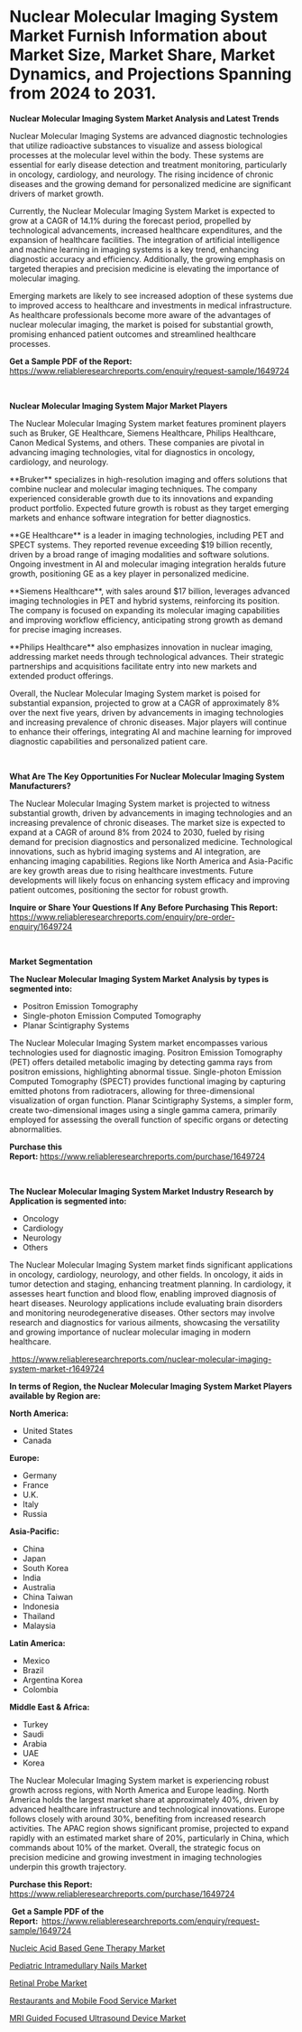 <p><h1>Nuclear Molecular Imaging System Market Furnish Information about Market Size, Market Share, Market Dynamics, and Projections Spanning from 2024 to 2031.</h1></p><p><strong>Nuclear Molecular Imaging System Market Analysis and Latest Trends</strong></p>
<p><p>Nuclear Molecular Imaging Systems are advanced diagnostic technologies that utilize radioactive substances to visualize and assess biological processes at the molecular level within the body. These systems are essential for early disease detection and treatment monitoring, particularly in oncology, cardiology, and neurology. The rising incidence of chronic diseases and the growing demand for personalized medicine are significant drivers of market growth.</p><p>Currently, the Nuclear Molecular Imaging System Market is expected to grow at a CAGR of 14.1% during the forecast period, propelled by technological advancements, increased healthcare expenditures, and the expansion of healthcare facilities. The integration of artificial intelligence and machine learning in imaging systems is a key trend, enhancing diagnostic accuracy and efficiency. Additionally, the growing emphasis on targeted therapies and precision medicine is elevating the importance of molecular imaging.</p><p>Emerging markets are likely to see increased adoption of these systems due to improved access to healthcare and investments in medical infrastructure. As healthcare professionals become more aware of the advantages of nuclear molecular imaging, the market is poised for substantial growth, promising enhanced patient outcomes and streamlined healthcare processes.</p></p>
<p><strong>Get a Sample PDF of the Report:&nbsp;</strong> <a href="https://www.reliableresearchreports.com/enquiry/request-sample/1649724?utm_campaign=117&utm_medium=2&utm_source=Github&utm_content=ia&utm_term=29122024&utm_id=nuclear-molecular-imaging-system">https://www.reliableresearchreports.com/enquiry/request-sample/1649724</a></p>
<p>&nbsp;</p>
<p><strong>Nuclear Molecular Imaging System Major Market Players</strong></p>
<p><p>The Nuclear Molecular Imaging System market features prominent players such as Bruker, GE Healthcare, Siemens Healthcare, Philips Healthcare, Canon Medical Systems, and others. These companies are pivotal in advancing imaging technologies, vital for diagnostics in oncology, cardiology, and neurology.</p><p>**Bruker** specializes in high-resolution imaging and offers solutions that combine nuclear and molecular imaging techniques. The company experienced considerable growth due to its innovations and expanding product portfolio. Expected future growth is robust as they target emerging markets and enhance software integration for better diagnostics.</p><p>**GE Healthcare** is a leader in imaging technologies, including PET and SPECT systems. They reported revenue exceeding $19 billion recently, driven by a broad range of imaging modalities and software solutions. Ongoing investment in AI and molecular imaging integration heralds future growth, positioning GE as a key player in personalized medicine.</p><p>**Siemens Healthcare**, with sales around $17 billion, leverages advanced imaging technologies in PET and hybrid systems, reinforcing its position. The company is focused on expanding its molecular imaging capabilities and improving workflow efficiency, anticipating strong growth as demand for precise imaging increases.</p><p>**Philips Healthcare** also emphasizes innovation in nuclear imaging, addressing market needs through technological advances. Their strategic partnerships and acquisitions facilitate entry into new markets and extended product offerings.</p><p>Overall, the Nuclear Molecular Imaging System market is poised for substantial expansion, projected to grow at a CAGR of approximately 8% over the next five years, driven by advancements in imaging technologies and increasing prevalence of chronic diseases. Major players will continue to enhance their offerings, integrating AI and machine learning for improved diagnostic capabilities and personalized patient care.</p></p>
<p>&nbsp;</p>
<p><strong>What Are The Key Opportunities For Nuclear Molecular Imaging System Manufacturers?</strong></p>
<p><p>The Nuclear Molecular Imaging System market is projected to witness substantial growth, driven by advancements in imaging technologies and an increasing prevalence of chronic diseases. The market size is expected to expand at a CAGR of around 8% from 2024 to 2030, fueled by rising demand for precision diagnostics and personalized medicine. Technological innovations, such as hybrid imaging systems and AI integration, are enhancing imaging capabilities. Regions like North America and Asia-Pacific are key growth areas due to rising healthcare investments. Future developments will likely focus on enhancing system efficacy and improving patient outcomes, positioning the sector for robust growth.</p></p>
<p><strong>Inquire or Share Your Questions If Any Before Purchasing This Report:</strong> <a href="https://www.reliableresearchreports.com/enquiry/pre-order-enquiry/1649724?utm_campaign=117&utm_medium=2&utm_source=Github&utm_content=ia&utm_term=29122024&utm_id=nuclear-molecular-imaging-system">https://www.reliableresearchreports.com/enquiry/pre-order-enquiry/1649724</a></p>
<p>&nbsp;</p>
<p><strong>Market Segmentation</strong></p>
<p><strong>The Nuclear Molecular Imaging System Market Analysis by types is segmented into:</strong></p>
<p><ul><li>Positron Emission Tomography</li><li>Single-photon Emission Computed Tomography</li><li>Planar Scintigraphy Systems</li></ul></p>
<p><p>The Nuclear Molecular Imaging System market encompasses various technologies used for diagnostic imaging. Positron Emission Tomography (PET) offers detailed metabolic imaging by detecting gamma rays from positron emissions, highlighting abnormal tissue. Single-photon Emission Computed Tomography (SPECT) provides functional imaging by capturing emitted photons from radiotracers, allowing for three-dimensional visualization of organ function. Planar Scintigraphy Systems, a simpler form, create two-dimensional images using a single gamma camera, primarily employed for assessing the overall function of specific organs or detecting abnormalities.</p></p>
<p><strong>Purchase this Report:&nbsp;</strong><a href="https://www.reliableresearchreports.com/purchase/1649724?utm_campaign=117&utm_medium=2&utm_source=Github&utm_content=ia&utm_term=29122024&utm_id=nuclear-molecular-imaging-system">https://www.reliableresearchreports.com/purchase/1649724</a></p>
<p>&nbsp;</p>
<p><strong>The Nuclear Molecular Imaging System Market Industry Research by Application is segmented into:</strong></p>
<p><ul><li>Oncology</li><li>Cardiology</li><li>Neurology</li><li>Others</li></ul></p>
<p><p>The Nuclear Molecular Imaging System market finds significant applications in oncology, cardiology, neurology, and other fields. In oncology, it aids in tumor detection and staging, enhancing treatment planning. In cardiology, it assesses heart function and blood flow, enabling improved diagnosis of heart diseases. Neurology applications include evaluating brain disorders and monitoring neurodegenerative diseases. Other sectors may involve research and diagnostics for various ailments, showcasing the versatility and growing importance of nuclear molecular imaging in modern healthcare.</p></p>
<p><a href="https://www.reliableresearchreports.com/nuclear-molecular-imaging-system-market-r1649724?utm_campaign=117&utm_medium=2&utm_source=Github&utm_content=ia&utm_term=29122024&utm_id=nuclear-molecular-imaging-system">&nbsp;https://www.reliableresearchreports.com/nuclear-molecular-imaging-system-market-r1649724</a></p>
<p><strong>In terms of Region, the Nuclear Molecular Imaging System Market Players available by Region are:</strong></p>
<p>
    <p> <strong> North America: </strong>
        <ul>
            <li>United States</li>
            <li>Canada</li>
        </ul>
        </p> 
    <p> <strong> Europe: </strong>
        <ul>
            <li>Germany</li>
            <li>France</li>
            <li>U.K.</li>
            <li>Italy</li>
            <li>Russia</li>
        </ul>
        </p> 
    <p> <strong> Asia-Pacific: </strong>
        <ul>
            <li>China</li>
            <li>Japan</li>
            <li>South Korea</li>
            <li>India</li>
            <li>Australia</li>
            <li>China Taiwan</li>
            <li>Indonesia</li>
            <li>Thailand</li>
            <li>Malaysia</li>
        </ul>
        </p> 
    <p> <strong> Latin America: </strong>
        <ul>
            <li>Mexico</li>
            <li>Brazil</li>
            <li>Argentina Korea</li>
            <li>Colombia</li>
        </ul>
        </p> 
    <p> <strong> Middle East & Africa: </strong>
        <ul>
            <li>Turkey</li>
            <li>Saudi</li>
            <li>Arabia</li>
            <li>UAE</li>
            <li>Korea</li>
        </ul>
    </p>
    </p>
<p><p>The Nuclear Molecular Imaging System market is experiencing robust growth across regions, with North America and Europe leading. North America holds the largest market share at approximately 40%, driven by advanced healthcare infrastructure and technological innovations. Europe follows closely with around 30%, benefiting from increased research activities. The APAC region shows significant promise, projected to expand rapidly with an estimated market share of 20%, particularly in China, which commands about 10% of the market. Overall, the strategic focus on precision medicine and growing investment in imaging technologies underpin this growth trajectory.</p></p>
<p><strong>Purchase this Report: </strong><a href="https://www.reliableresearchreports.com/purchase/1649724?utm_campaign=117&utm_medium=2&utm_source=Github&utm_content=ia&utm_term=29122024&utm_id=nuclear-molecular-imaging-system">https://www.reliableresearchreports.com/purchase/1649724</a></p>
<p>&nbsp;<strong>Get a Sample PDF of the Report:&nbsp;&nbsp;</strong><a href="https://www.reliableresearchreports.com/enquiry/request-sample/1649724?utm_campaign=117&utm_medium=2&utm_source=Github&utm_content=ia&utm_term=29122024&utm_id=nuclear-molecular-imaging-system">https://www.reliableresearchreports.com/enquiry/request-sample/1649724</a></p>
<p><strong></strong></p>
<p><p><a href="https://github.com/HobertDavis43/Market-Research-Report-List-1/blob/main/nucleic-acid-based-gene-therapy-market.md?utm_campaign=117&utm_medium=2&utm_source=Github&utm_content=ia&utm_term=29122024&utm_id=nuclear-molecular-imaging-system">Nucleic Acid Based Gene Therapy Market</a></p><p><a href="https://github.com/arvelm4nthig/Market-Research-Report-List-1/blob/main/pediatric-intramedullary-nails-market.md?utm_campaign=117&utm_medium=2&utm_source=Github&utm_content=ia&utm_term=29122024&utm_id=nuclear-molecular-imaging-system">Pediatric Intramedullary Nails Market</a></p><p><a href="https://github.com/jaquelynhasenaue8/Market-Research-Report-List-1/blob/main/retinal-probe-market.md?utm_campaign=117&utm_medium=2&utm_source=Github&utm_content=ia&utm_term=29122024&utm_id=nuclear-molecular-imaging-system">Retinal Probe Market</a></p><p><a href="https://github.com/AlisaRowe24/Market-Research-Report-List-1/blob/main/restaurants-and-mobile-food-service-market.md?utm_campaign=117&utm_medium=2&utm_source=Github&utm_content=ia&utm_term=29122024&utm_id=nuclear-molecular-imaging-system">Restaurants and Mobile Food Service Market</a></p><p><a href="https://github.com/AshikRahman991/Market-Research-Report-List-1/blob/main/mri-guided-focused-ultrasound-device-market.md?utm_campaign=117&utm_medium=2&utm_source=Github&utm_content=ia&utm_term=29122024&utm_id=nuclear-molecular-imaging-system">MRI Guided Focused Ultrasound Device Market</a></p></p>